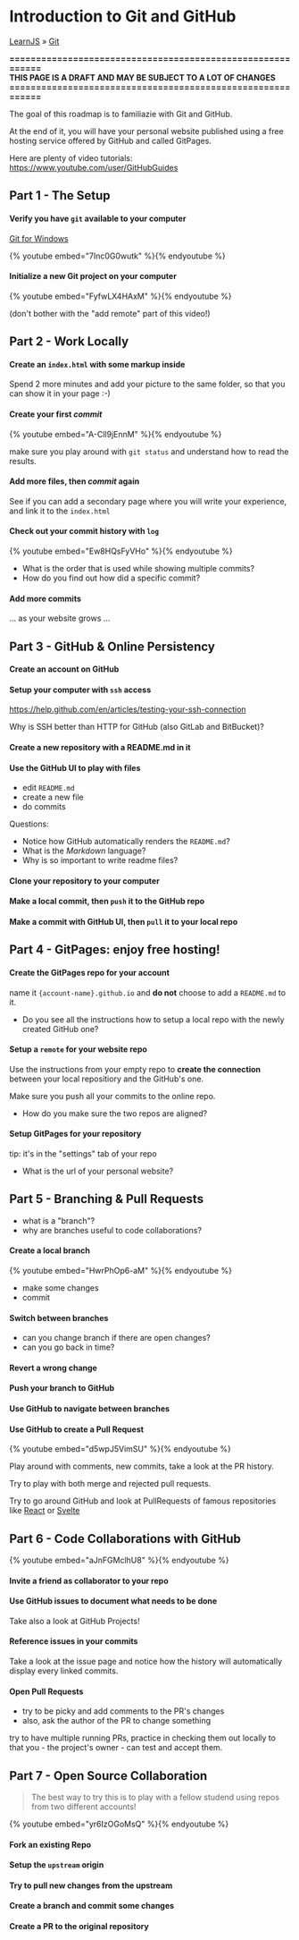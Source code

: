 # Introduction to Git and GitHub
[LearnJS](../../README.md) » [Git](./README.md)

**===========================================================**  
**THIS PAGE IS A DRAFT AND MAY BE SUBJECT TO A LOT OF CHANGES**  
**===========================================================**  

The goal of this roadmap is to familiazie with Git and GitHub.

At the end of it, you will have your personal website published
using a free hosting service offered by GitHub and called GitPages.

Here are plenty of video tutorials:  
https://www.youtube.com/user/GitHubGuides

## Part 1 - The Setup

#### Verify you have `git` available to your computer

[Git for Windows](https://gitforwindows.org/)

{% youtube embed="7Inc0G0wutk" %}{% endyoutube %}

#### Initialize a new Git project on your computer

{% youtube embed="FyfwLX4HAxM" %}{% endyoutube %}

(don't bother with the "add remote" part of this video!)

## Part 2 - Work Locally

#### Create an `index.html` with some markup inside

Spend 2 more minutes and add your picture to the same folder,
so that you can show it in your page :-)

#### Create your first _commit_

{% youtube embed="A-Cll9jEnnM" %}{% endyoutube %}

make sure you play around with `git status` and understand how to
read the results.

#### Add more files, then _commit_ again

See if you can add a secondary page where you will write your
experience, and link it to the `index.html`

#### Check out your commit history with `log`

{% youtube embed="Ew8HQsFyVHo" %}{% endyoutube %}

- What is the order that is used while showing multiple commits?
- How do you find out how did a specific commit?

#### Add more commits

... as your website grows ...

## Part 3 - GitHub & Online Persistency

#### Create an account on GitHub

#### Setup your computer with `ssh` access

https://help.github.com/en/articles/testing-your-ssh-connection

Why is SSH better than HTTP for GitHub (also GitLab and BitBucket)?

#### Create a new repository with a README.md in it

#### Use the GitHub UI to play with files

- edit `README.md`
- create a new file
- do commits

Questions:

- Notice how GitHub automatically renders the `README.md`? 
- What is the _Markdown_ language?
- Why is so important to write readme files?

#### Clone your repository to your computer

#### Make a local commit, then `push` it to the GitHub repo

#### Make a commit with GitHub UI, then `pull` it to your local repo

## Part 4 - GitPages: enjoy free hosting!

#### Create the GitPages repo for your account

name it `{account-name}.github.io` and **do not** choose to add a
`README.md` to it.

- Do you see all the instructions how to setup a local repo with
the newly created GitHub one?

#### Setup a `remote` for your website repo

Use the instructions from your empty repo to **create the connection**
between your local repositiory and the GitHub's one.

Make sure you push all your commits to the online repo.

- How do you make sure the two repos are aligned?

#### Setup GitPages for your repository

tip: it's in the "settings" tab of your repo

- What is the url of your personal website?

## Part 5 - Branching & Pull Requests

- what is a "branch"?
- why are branches useful to code collaborations?

#### Create a local branch

{% youtube embed="HwrPhOp6-aM" %}{% endyoutube %}

- make some changes
- commit

#### Switch between branches

- can you change branch if there are open changes? 
- can you go back in time?

#### Revert a wrong change

#### Push your branch to GitHub

#### Use GitHub to navigate between branches

#### Use GitHub to create a Pull Request

{% youtube embed="d5wpJ5VimSU" %}{% endyoutube %}

Play around with comments, new commits, take a look at the PR
history.

Try to play with both merge and rejected pull requests.

Try to go around GitHub and look at PullRequests of famous repositories
like [React](https://github.com/facebook/react) or
[Svelte](https://github.com/sveltejs/svelte)

## Part 6 - Code Collaborations with GitHub

{% youtube embed="aJnFGMclhU8" %}{% endyoutube %}

#### Invite a friend as collaborator to your repo

#### Use GitHub issues to document what needs to be done

Take also a look at GitHub Projects!

#### Reference issues in your commits

Take a look at the issue page and notice how the history will
automatically display every linked commits.

#### Open Pull Requests

- try to be picky and add comments to the PR's changes
- also, ask the author of the PR to change something

try to have multiple running PRs, practice in checking them out locally
to that you - the project's owner - can test and accept them.

## Part 7 - Open Source Collaboration

> The best way to try this is to play with a fellow studend using repos
> from two different accounts!

{% youtube embed="yr6IzOGoMsQ" %}{% endyoutube %}

#### Fork an existing Repo

#### Setup the `upstream` origin

#### Try to pull new changes from the upstream

#### Create a branch and commit some changes

#### Create a PR to the original repository







